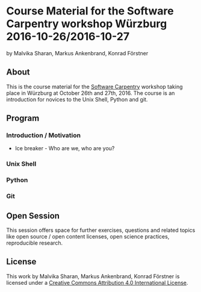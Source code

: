 # Course Material for the Software Carpentry workshop Würzburg 2016-10-26/2016-10-27

by Malvika Sharan, Markus Ankenbrand, Konrad Förstner

## About

This is the course material for the [Software
Carpentry](http://software-carpentry.org/) workshop taking place in
Würzburg at October 26th and 27th, 2016. The course is an introduction
for novices to the Unix Shell, Python and git.

## Program

### Introduction / Motivation

- Ice breaker - Who are we, who are you?

### Unix Shell

### Python

### Git

## Open Session

This session offers space for further exercises, questions and related
topics like open source / open content licenses, open science
practices, reproducible research.

## License

This work by Malvika Sharan, Markus Ankenbrand, Konrad Förstner is
licensed under a [Creative Commons Attribution 4.0 International
License](https://creativecommons.org/licenses/by/4.0/).
